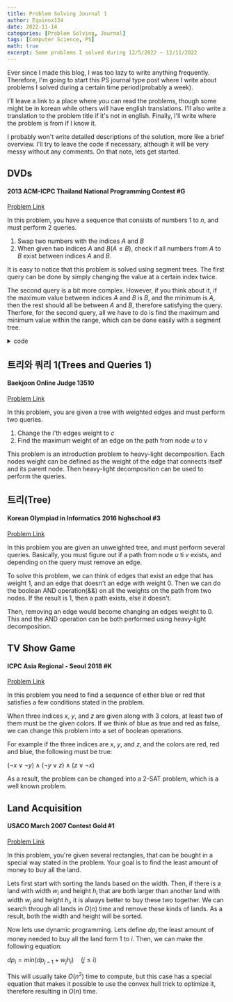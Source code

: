 ```yaml
---
title: Problem Solving Journal 1
author: Equinox134
date: 2022-11-14
categories: [Problem Solving, Journal]
tags: [Computer Science, PS]
math: true
excerpt: Some problems I solved during 12/5/2022 ~ 12/11/2022
---
```


Ever since I made this blog, I was too lazy to write anything frequently. Therefore, I'm going to start this PS journal type post where I write about problems I solved during a certain time period(probably a week).

I'll leave a link to a place where you can read the problems, though some might be in korean while others will have english translations. I'll also write a translation to the problem title if it's not in english. Finally, I'll write where the problem is from if I know it.

I probably won't write detailed descriptions of the solution, more like a brief overview. I'll try to leave the code if necessary, although it will be very messy without any comments. On that note, lets get started.

## DVDs
#### 2013 ACM-ICPC Thailand National Programming Contest #G
[Problem Link][DVDs]

In this problem, you have a sequence that consists of numbers 1 to $n$, and must perform 2 queries.

1. Swap two numbers with the indices $A$ and $B$
2. When given two indices $A$ and $B$($A \leq B$), check if all numbers from $A$ to $B$ exist between indices $A$ and $B$.

It is easy to notice that this problem is solved using segment trees. The first query can be done by simply changing the value at a certain index twice.

The second query is a bit more complex. However, if you think about it, if the maximum value between indices $A$ and $B$ is $B$, and the minimum is $A$, then the rest should all be between $A$ and $B$, therefore satisfying the query. Therfore, for the second query, all we have to do is find the maximum and minimum value within the range, which can be done easily with a segment tree.

<details>
<summary>code</summary>

```cpp
#include <bits/stdc++.h>
using namespace std;
typedef long long ll;
typedef pair<int,int> pii;
typedef pair<ll,ll> pll;
typedef pair<double,double> pdd;
#define fastio cin.tie(0)->sync_with_stdio(0); cout.tie(0);
#define all(x) x.begin(),x.end()
#define ff first
#define ss second
#define INF 0x7f7f7f7f

ll a[100010];
ll xtree[4*100010],ntree[4*100010];
int n,m;

int minu(int node, int s, int e, int idx, int x){
  if(idx<s||idx>e) return ntree[node];
  if(s==e) return ntree[node] = x;
  int mid = (s+e)/2;
  return ntree[node] = min(minu(node*2,s,mid,idx,x),minu(node*2+1,mid+1,e,idx,x));
}

int maxu(int node, int s, int e, int idx, int x){
  if(idx<s||idx>e) return xtree[node];
  if(s==e) return xtree[node] = x;
  int mid = (s+e)/2;
  return xtree[node] = max(maxu(node*2,s,mid,idx,x),maxu(node*2+1,mid+1,e,idx,x));
}

int fmin(int node, int s, int e, int l, int r){
  if(r<s||l>e) return INT_MAX;
  if(l<=s&&e<=r) return ntree[node];
  int mid = (s+e)/2;
  return min(fmin(node*2,s,mid,l,r),fmin(node*2+1,mid+1,e,l,r));
}

int fmax(int node, int s, int e, int l, int r){
  if(r<s||l>e) return 0;
  if(l<=s&&e<=r) return xtree[node];
  int mid = (s+e)/2;
  return max(fmax(node*2,s,mid,l,r),fmax(node*2+1,mid+1,e,l,r));
}

int main(){
  int t; scanf("%d",&t);
  while(t--){
    scanf("%d%d",&n,&m);
    for(int i=0;i<n;i++){
      a[i] = i;
      maxu(1,0,n-1,i,i);
      minu(1,0,n-1,i,i);
    }
    for(int i=0;i<m;i++){
      int x,y,z; scanf("%d%d%d",&x,&y,&z);
      if(x==0){
        minu(1,0,n-1,y,a[z]);
        maxu(1,0,n-1,y,a[z]);
        minu(1,0,n-1,z,a[y]);
        maxu(1,0,n-1,z,a[y]);
        swap(a[z],a[y]);
      }
      else{
        int t1 = fmin(1,0,n-1,y,z);
        int t2 = fmax(1,0,n-1,y,z);
        //cout << t1 << " " << t2 << "\n";
        if(t1==y&&t2==z) printf("YES\n");
        else printf("NO\n");
      }
    }
  }
}
```

</details>


## 트리와 쿼리 1(Trees and Queries 1)
#### Baekjoon Online Judge 13510
[Problem Link][TQ1]

In this problem, you are given a tree with weighted edges and must perform two queries.

1. Change the $i$'th edges weight to $c$
2. Find the maximum weight of an edge on the path from node $u$ to $v$

This problem is an introduction problem to heavy-light decomposition. Each nodes weight can be defined as the weight of the edge that connects itself and its parent node. Then heavy-light decomposition can be used to perform the queries.

## 트리(Tree)
#### Korean Olympiad in Informatics 2016 highschool #3
[Problem Link][Tree]

In this problem you are given an unweighted tree, and must perform several queries. Basically, you must figure out if a path from node $u$ ti $v$ exists, and depending on the query must remove an edge.

To solve this problem, we can think of edges that exist an edge that has weight 1, and an edge that doesn't an edge with weight 0. Then we can do the boolean AND operation(&&) on all the weights on the path from two nodes. If the result is 1, then a path exists, else it doesn't.

Then, removing an edge would become changing an edges weight to 0. This and the AND operation can be both performed using heavy-light decomposition.

## TV Show Game
#### ICPC Asia Regional - Seoul 2018 #K
[Problem Link][TV]

In this problem you need to find a sequence of either blue or red that satisfies a few conditions stated in the problem.

When three indices $x$, $y$, and $z$ are given along with 3 colors, at least two of them must be the given colors. If we think of blue as true and red as false, we can change this problem into a set of boolean operations.

For example if the three indices are $x$, $y$, and $z$, and the colors are red, red and blue, the following must be true:

$(\neg x \lor \neg y) \land (\neg y \lor z) \land (z \lor \neg x)$

As a result, the problem can be changed into a 2-SAT problem, which is a well known problem.

## Land Acquisition
#### USACO March 2007 Contest Gold #1
[Problem Link][LA]

In this problem, you're given several rectangles, that can be bought in a special way stated in the problem. Your goal is to find the least amount of money to buy all the land.

Lets first start with sorting the lands based on the width. Then, if there is a land with width $w_i$ and height $h_i$ that are both larger than another land with width $w_j$ and height $h_i$, it is always better to buy these two together. We can search through all lands in $O(n)$ time and remove these kinds of lands. As a result, both the width and height will be sorted.

Now lets use dynamic programming. Lets define $dp_i$ the least amount of money needed to buy all the land form 1 to $i$. Then, we can make the following equation:

$dp_i = min(dp_{j-1} + w_jh_i) \quad (j \leq i)$

This will usually take $O(n^2)$ time to compute, but this case has a special equation that makes it possible to use the convex hull trick to optimize it, therefore resulting in $O(n)$ time.

[DVDs]: https://www.acmicpc.net/problem/9345
[TQ1]: https://www.acmicpc.net/problem/13510
[Tree]: https://www.acmicpc.net/problem/13309
[TV]: https://www.acmicpc.net/problem/16367
[LA]: https://www.acmicpc.net/problem/6171
